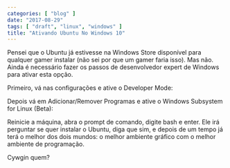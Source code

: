 ```yaml
---
categories: [ "blog" ]
date: "2017-08-29"
tags: [ "draft", "linux", "windows" ]
title: "Ativando Ubuntu No Windows 10"
---
```

Pensei que o Ubuntu já estivesse na Windows Store disponível para
qualquer gamer instalar (não sei por que um gamer faria isso). Mas
não. Ainda é necessário fazer os passos de desenvolvedor expert de
Windows para ativar esta opção.

Primeiro, vá nas configurações e ative o Developer Mode:

Depois vá em Adicionar/Remover Programas e ative o Windows Subsystem
for Linux (Beta):

Reinicie a máquina, abra o prompt de comando, digite bash e enter. Ele
irá perguntar se quer instalar o Ubuntu, diga que sim, e depois de um
tempo já terá o melhor dos dois mundos: o melhor ambiente gráfico
com o melhor ambiente de programação.

Cywgin quem?
